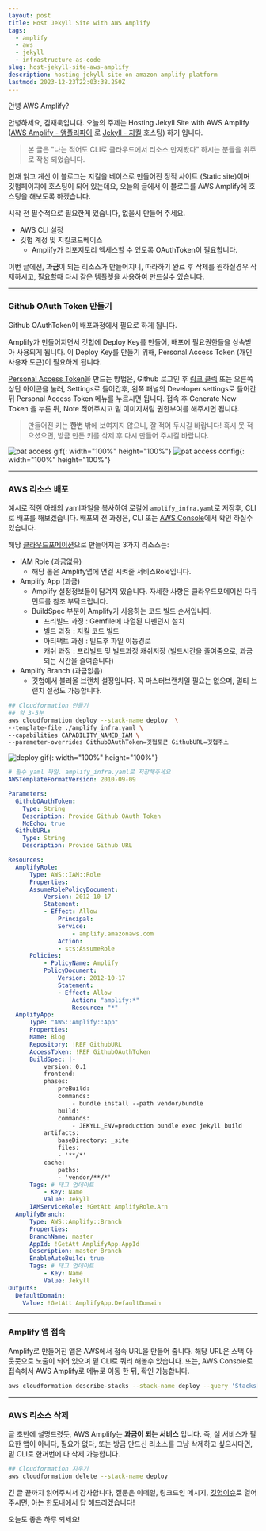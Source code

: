 ```yaml
---
layout: post
title: Host Jekyll Site with AWS Amplify
tags:
  - amplify
  - aws
  - jekyll
  - infrastructure-as-code
slug: host-jekyll-site-aws-amplify
description: hosting jekyll site on amazon amplify platform
lastmod: 2023-12-23T22:03:38.250Z
---
```


안녕 AWS Amplify?

안녕하세요, 김재욱입니다. 오늘의 주제는 Hosting Jekyll Site with AWS Amplify ([AWS Amplify - 앰플리파이](https://aws.amazon.com/amplify/?nc=sn&loc=0) 로 [Jekyll - 지킬](https://jekyllrb.com/) 호스팅) 하기 입니다.

> 본 글은 "나는 적어도 CLI로 클라우드에서 리소스 만져봤다" 하시는 분들을 위주로 작성 되었습니다.

현재 읽고 계신 이 블로그는 지킬을 베이스로 만들어진 정적 사이트 (Static site)이며 깃헙페이지에 호스팅이 되어 있는데요, 오늘의 글에서 이 블로그를 AWS Amplify에 호스팅을 해보도록 하겠습니다.

시작 전 필수적으로 필요한게 있습니다, 없을시 만들어 주세요.
- AWS CLI 설정
- 깃헙 계정 및 지킬코드베이스
  - Amplify가 리포지토리 엑세스할 수 있도록 OAuthToken이 필요합니다.

이번 글에선, **과금**이 되는 리소스가 만들어지니, 따라하기 완료 후 삭제를 원하실경우 삭제하시고, 필요할때 다시 같은 템플렛을 사용하여 만드실수 있습니다.

---

### Github OAuth Token 만들기
Github OAuthToken이 배포과정에서 필요로 하게 됩니다.

Amplify가 만들어지면서 깃헙에 Deploy Key를 만들어, 배포에 필요권한들을 상속받아 사용되게 됩니다. 이 Deploy Key를 만들기 위해, Personal Access Token (개인 사용자 토큰)이 필요하게 됩니다.

[Personal Access Token](https://github.com/settings/tokens)을 만드는 방법은, Github 로그인 후 [링크 클릭](https://github.com/settings/tokens) 또는 오른쪽 상단 아이콘을 눌러, Settings로 들어간후, 왼쪽 패널의 Developer settings로 들어간뒤 Personal Access Token 메뉴를 누르시면 됩니다. 접속 후 Generate New Token 을 누른 뒤, Note 적어주시고 밑 이미지처럼 권한부여를 해주시면 됩니다.

> 만들어진 키는 **한번** 밖에 보여지지 않으니, 잘 적어 두시길 바랍니다! 혹시 못 적으셨으면, 방금 만든 키를 삭제 후 다시 만들어 주시길 바랍니다.

![pat access gif](../images/2020-12-28-jekyll-aws-amplify/pat.gif){: width="100%" height="100%"}
![pat access config](../images/2020-12-28-jekyll-aws-amplify/pat.png){: width="100%" height="100%"}

---

### AWS 리소스 배포

예시로 적힌 아래의 yaml파일을 복사하여 로컬에 `amplify_infra.yaml`로 저장후, CLI로 배포를 해보겠습니다.
배포의 전 과정은, CLI 또는 [AWS Console](https://console.aws.amazon.com/cloudformation/home)에서 확인 하실수 있습니다.

해당 [클라우드포메이션](https://docs.aws.amazon.com/AWSCloudFormation/latest/UserGuide/AWS_Amplify.html)으로 만들어지는 3가지 리소스는:
- IAM Role (과금없음)
  - 해당 롤은 Amplify앱에 연결 시켜줄 서비스Role입니다.
- Amplify App (과금)
  - Amplify 설정정보들이 담겨져 있습니다. 자세한 사항은 클라우드포메이션 다큐먼트를 참조 부탁드립니다.
  - BuildSpec 부분이 Amplify가 사용하는 코드 빌드 순서입니다.
    - 프리빌드 과정 : Gemfile에 나열된 디펜던시 설치
    - 빌드 과정    : 지킬 코드 빌드
    - 아티팩트 과정 : 빌드후 파일 이동경로
    - 캐쉬 과정    : 프리빌드 및 빌드과정 캐쉬저장 (빌드시간을 줄여줌으로, 과금 되는 시간을 줄여줍니다)
- Amplify Branch (과금없음)
  - 깃헙에서 불러올 브랜치 설정입니다. 꼭 마스터브랜치일 필요는 없으며, 멀티 브랜치 설정도 가능합니다.

```bash
## Cloudformation 만들기
## 약 3-5분
aws cloudformation deploy --stack-name deploy  \
--template-file ./amplify_infra.yaml \
--capabilities CAPABILITY_NAMED_IAM \
--parameter-overrides GithubOAuthToken=깃헙토큰 GithubURL=깃헙주소
```

![deploy gif](../images/2020-12-28-jekyll-aws-amplify/deploy.gif){: width="100%" height="100%"}

```yaml
# 필수 yaml 파일. amplify_infra.yaml로 저장해주세요
AWSTemplateFormatVersion: 2010-09-09

Parameters:
  GithubOAuthToken:
    Type: String
    Description: Provide Github OAuth Token
    NoEcho: true
  GithubURL:
    Type: String
    Description: Provide Github URL

Resources:
  AmplifyRole:
      Type: AWS::IAM::Role
      Properties:
      AssumeRolePolicyDocument:
          Version: 2012-10-17
          Statement:
          - Effect: Allow
              Principal:
              Service:
                  - amplify.amazonaws.com
              Action:
              - sts:AssumeRole
      Policies:
          - PolicyName: Amplify
          PolicyDocument:
              Version: 2012-10-17
              Statement:
              - Effect: Allow
                  Action: "amplify:*"
                  Resource: "*"
  AmplifyApp:
      Type: "AWS::Amplify::App"
      Properties:
      Name: Blog
      Repository: !REF GithubURL
      AccessToken: !REF GithubOAuthToken
      BuildSpec: |-
          version: 0.1
          frontend:
          phases:
              preBuild:
              commands:
                  - bundle install --path vendor/bundle
              build:
              commands:
                  - JEKYLL_ENV=production bundle exec jekyll build
          artifacts:
              baseDirectory: _site
              files:
              - '**/*'
          cache:
              paths:
              - 'vendor/**/*'
      Tags: # 태그 업데이트
          - Key: Name
          Value: Jekyll
      IAMServiceRole: !GetAtt AmplifyRole.Arn
  AmplifyBranch:
      Type: AWS::Amplify::Branch
      Properties:
      BranchName: master
      AppId: !GetAtt AmplifyApp.AppId
      Description: master Branch
      EnableAutoBuild: true
      Tags: # 태그 업데이트
          - Key: Name
          Value: Jekyll
Outputs:
  DefaultDomain:
    Value: !GetAtt AmplifyApp.DefaultDomain
```

---

### Amplify 앱 접속

Amplify로 만들어진 앱은 AWS에서 접속 URL을 만들어 줍니다. 해당 URL은 스택 아웃풋으로 노출이 되어 있으며 밑 CLI로 쿼리 해볼수 있습니다. 또는, AWS Console로 접속해서 AWS Amplify로 메뉴로 이동 한 뒤, 확인 가능합니다.

```bash
aws cloudformation describe-stacks --stack-name deploy --query 'Stacks[*].Outputs[*].OutputValue'
```

---

### AWS 리소스 삭제

글 초반에 설명드렸듯, AWS Amplify는 **과금이 되는 서비스** 입니다. 즉, 실 서비스가 필요한 앱이 아니다, 필요가 없다, 또는 방금 만드신 리소스를 그냥 삭제하고 싶으시다면, 밑 CLI로 한꺼번에 다 삭제 가능합니다.

```bash
## Cloudformation 지우기
aws cloudformation delete --stack-name deploy
```


긴 글 끝까지 읽어주셔서 감사합니다, 질문은 이메일, 링크드인 메시지, [깃헙이슈](https://github.com/iamjaekim/iamjaekim.github.io/issues)로 열어주시면, 아는 한도내에서 답 해드리겠습니다!

오늘도 좋은 하루 되세요!
